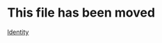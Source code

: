 ﻿# This file has been moved

[Identity](https://github.com/microsoft/WindowsTemplateStudio/blob/release/docs/UWP/services/identity.md)
